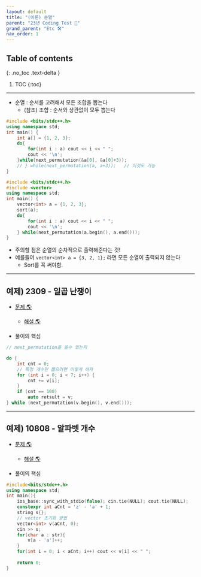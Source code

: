 ```yaml
---
layout: default
title: "(이론) 순열"
parent: "23년 Coding Test 😤"
grand_parent: "Etc 🛠"
nav_order: 1
---
```


## Table of contents
{: .no_toc .text-delta }

1. TOC
{:toc}

---

* 순열 : 순서를 고려해서 모든 조합을 뽑는다
    * (참조) 조합 : 순서와 상관없이 모두 뽑는다

```cpp
#include <bits/stdc++.h>
using namespace std;
int main() {
    int a[] = {1, 2, 3};
    do{
        for(int i : a) cout << i << " ";
        cout << '\n';
    }while(next_permutation(&a[0], &a[0]+3));
    // } while(next_permutation(a, a+3));   // 이것도 가능
}
```

```cpp
#include <bits/stdc++.h>
#include <vector>
using namespace std;
int main() {
    vector<int> a = {1, 2, 3};
    sort(a);
    do{
        for(int i : a) cout << i << " ";
        cout << '\n';
    } while(next_permutation(a.begin(), a.end()));
}
```

* 주의할 점은 순열의 순차적으로 출력해준다는 것!
* 예를들어 `vector<int> a = {3, 2, 1};` 라면 모든 순열이 출력되지 않는다
    * Sort를 꼭 써야함.

---

## 예제) 2309 - 일곱 난쟁이

* [문제 🌎](https://www.acmicpc.net/problem/2309)
    * [해설 🌎](https://www.acmicpc.net/source/share/5cbef80aaad4484a8c3ea73bebf2c0ab)

* 풀이의 핵심

```cpp
// next_permutation을 쓸수 있는지

do {
    int cnt = 0;
    // 특정 개수만 뽑으려면 이렇게 하자
    for (int i = 0; i < 7; i++) {
        cnt += v[i];
    }
    if (cnt == 100)
        auto retsult = v;
} while (next_permutation(v.begin(), v.end()));
```

---

## 예제) 10808 - 알파벳 개수

* [문제 🌎](https://www.acmicpc.net/problem/10808)
    * [해설 🌎](https://www.acmicpc.net/source/share/1a1898996c8542889b32b4c1b2498dd0)

* 풀이의 핵심

```cpp
#include<bits/stdc++.h>
using namespace std;  
int main(){
    ios_base::sync_with_stdio(false); cin.tie(NULL); cout.tie(NULL);
    constexpr int aCnt = 'z' - 'a' + 1;
    string s{};
    // vector 초기화 방법
    vector<int> v(aCnt, 0);
    cin >> s; 
    for(char a : str){
    	v[a - 'a']++;
	}
	for(int i = 0; i < aCnt; i++) cout << v[i] << " ";
	 
	return 0; 
}
```
